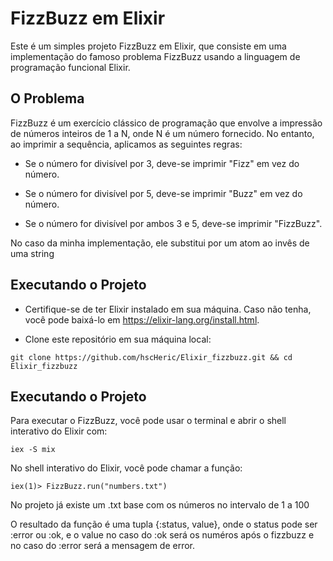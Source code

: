 # FizzBuzz em Elixir

Este é um simples projeto FizzBuzz em Elixir, que consiste em uma implementação do famoso problema FizzBuzz usando a linguagem de programação funcional Elixir.

## O Problema
FizzBuzz é um exercício clássico de programação que envolve a impressão de números inteiros de 1 a N, onde N é um número fornecido. No entanto, ao imprimir a sequência, aplicamos as seguintes regras:

- Se o número for divisível por 3, deve-se imprimir "Fizz" em vez do número.

- Se o número for divisível por 5, deve-se imprimir "Buzz" em vez do número.

- Se o número for divisível por ambos 3 e 5, deve-se imprimir "FizzBuzz".

No caso da minha implementação, ele substitui por um atom ao invês de uma string

## Executando o Projeto

- Certifique-se de ter Elixir instalado em sua máquina. Caso não tenha, você pode baixá-lo em https://elixir-lang.org/install.html.

- Clone este repositório em sua máquina local:

```
git clone https://github.com/hscHeric/Elixir_fizzbuzz.git && cd Elixir_fizzbuzz
```
## Executando o Projeto

Para executar o FizzBuzz, você pode usar o terminal e abrir o shell interativo do Elixir com:
```
iex -S mix
```
No shell interativo do Elixir, você pode chamar a função:
```
iex(1)> FizzBuzz.run("numbers.txt")
```
No projeto já existe um .txt base com os números no intervalo de 1 a 100

O resultado da função é uma tupla {:status, value}, onde o status pode ser :error ou :ok, e o value no caso do :ok será os numéros após o fizzbuzz e no caso do :error será a mensagem de error.
